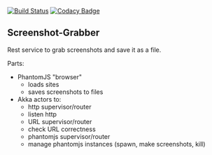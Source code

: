 [![Build Status](https://travis-ci.org/EuDgee/Screenshot-Grabber.svg?branch=master)](https://travis-ci.org/EuDgee/Screenshot-Grabber)
[![Codacy Badge](https://www.codacy.com/project/badge/35f932cfb04f4d0293df85e5d3e0cd6a)](https://www.codacy.com/app/eudgee/Screenshot-Grabber)

## Screenshot-Grabber

Rest service to grab screenshots and save it as a file.

Parts:
- PhantomJS "browser"
  - loads sites
  - saves screenshots to files
- Akka actors to:
  - http supervisor/router
  - listen http
  - URL supervisor/router
  - check URL correctness
  - phantomjs supervisor/router
  - manage phantomjs instances (spawn, make screenshots, kill)
